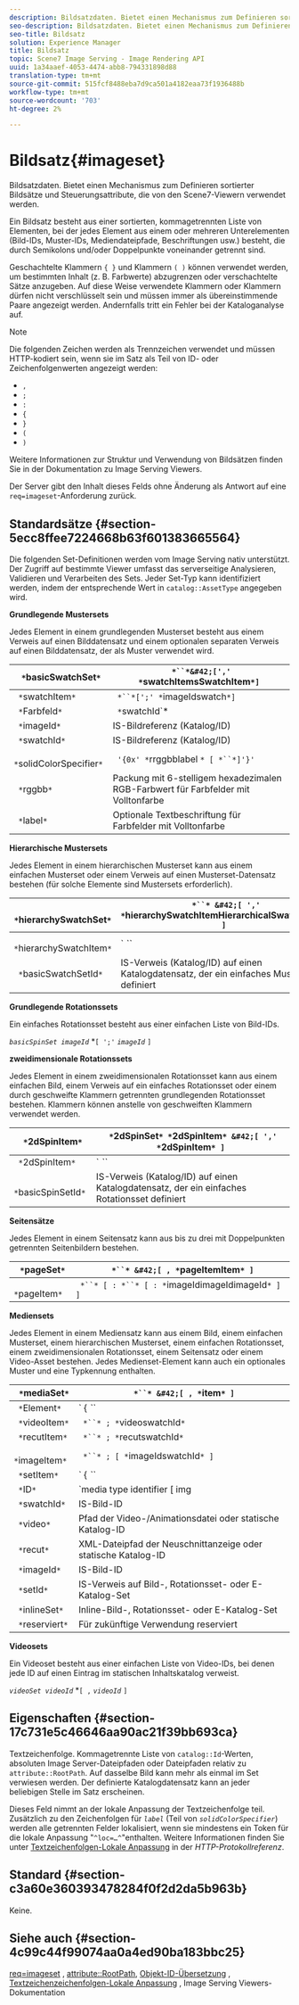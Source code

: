 ```yaml
---
description: Bildsatzdaten. Bietet einen Mechanismus zum Definieren sortierter Bildsätze und Steuerungsattribute, die von den Scene7-Viewern verwendet werden.
seo-description: Bildsatzdaten. Bietet einen Mechanismus zum Definieren sortierter Bildsätze und Steuerungsattribute, die von den Scene7-Viewern verwendet werden.
seo-title: Bildsatz
solution: Experience Manager
title: Bildsatz
topic: Scene7 Image Serving - Image Rendering API
uuid: 1a34aaef-4053-4474-abb8-794331898d88
translation-type: tm+mt
source-git-commit: 515fcf8488eba7d9ca501a4182eaa73f1936488b
workflow-type: tm+mt
source-wordcount: '703'
ht-degree: 2%

---
```



# Bildsatz{#imageset}

Bildsatzdaten. Bietet einen Mechanismus zum Definieren sortierter Bildsätze und Steuerungsattribute, die von den Scene7-Viewern verwendet werden.

Ein Bildsatz besteht aus einer sortierten, kommagetrennten Liste von Elementen, bei der jedes Element aus einem oder mehreren Unterelementen (Bild-IDs, Muster-IDs, Mediendateipfade, Beschriftungen usw.) besteht, die durch Semikolons und/oder Doppelpunkte voneinander getrennt sind.

Geschachtelte Klammern `{ }` und Klammern `( )` können verwendet werden, um bestimmten Inhalt (z. B. Farbwerte) abzugrenzen oder verschachtelte Sätze anzugeben. Auf diese Weise verwendete Klammern oder Klammern dürfen nicht verschlüsselt sein und müssen immer als übereinstimmende Paare angezeigt werden. Andernfalls tritt ein Fehler bei der Kataloganalyse auf.

>[!NOTE]
>
>Die folgenden Zeichen werden als Trennzeichen verwendet und müssen HTTP-kodiert sein, wenn sie im Satz als Teil von ID- oder Zeichenfolgenwerten angezeigt werden:
>
>* `,`
>* `;`
>* `:`
>* `{`
>* `}`
>* `(`
>* `)`



Weitere Informationen zur Struktur und Verwendung von Bildsätzen finden Sie in der Dokumentation zu Image Serving Viewers.

Der Server gibt den Inhalt dieses Felds ohne Änderung als Antwort auf eine `req=imageset`-Anforderung zurück.

## Standardsätze {#section-5ecc8ffee7224668b63f601383665564}

Die folgenden Set-Definitionen werden vom Image Serving nativ unterstützt. Der Zugriff auf bestimmte Viewer umfasst das serverseitige Analysieren, Validieren und Verarbeiten des Sets. Jeder Set-Typ kann identifiziert werden, indem der entsprechende Wert in `catalog::AssetType` angegeben wird.

**Grundlegende Mustersets**

Jedes Element in einem grundlegenden Musterset besteht aus einem Verweis auf einen Bilddatensatz und einem optionalen separaten Verweis auf einen Bilddatensatz, der als Muster verwendet wird.

| ` *`basicSwatchSet`*` | ` *``*&#42;[',' *`swatchItemsSwatchItem`*]` |
|---|---|
| ` *`swatchItem`*` | ` *``*[';' *`imageIdswatch`*]` |
| ` *`Farbfeld`*` | ` *`swatchId`*|solidColorSpecifier` |
| ` *`imageId`*` | IS-Bildreferenz (Katalog/ID) |
| ` *`swatchId`*` | IS-Bildreferenz (Katalog/ID) |
| ` *`solidColorSpecifier`*` | ` '{0x' *`rrggbblabel `* [ *``*]'}'` |
| ` *`rggbb`*` | Packung mit 6-stelligem hexadezimalen RGB-Farbwert für Farbfelder mit Volltonfarbe |
| ` *`label`*` | Optionale Textbeschriftung für Farbfelder mit Volltonfarbe |

**Hierarchische Mustersets**

Jedes Element in einem hierarchischen Musterset kann aus einem einfachen Musterset oder einem Verweis auf einen Musterset-Datensatz bestehen (für solche Elemente sind Mustersets erforderlich).

| ` *`hierarchySwatchSet`*` | ` *``* &#42;[ ',' *`hierarchySwatchItemHierarchicalSwatchItem`* ]` |
|---|---|
| ` *`hierarchySwatchItem`*` | ` *``* | { *``* ';' *`swatchItemBasicSwatchSetIdswatch`* }` |
| ` *`basicSwatchSetId`*` | IS-Verweis (Katalog/ID) auf einen Katalogdatensatz, der ein einfaches Musterset definiert |

**Grundlegende Rotationssets**

Ein einfaches Rotationsset besteht aus einer einfachen Liste von Bild-IDs.

*`basicSpinSet imageId`*  *`[ ';'`  *`imageId`* `]`

**zweidimensionale Rotationssets**

Jedes Element in einem zweidimensionalen Rotationsset kann aus einem einfachen Bild, einem Verweis auf ein einfaches Rotationsset oder einem durch geschweifte Klammern getrennten grundlegenden Rotationsset bestehen. Klammern können anstelle von geschweiften Klammern verwendet werden.

| ` *`2dSpinItem`*` | ` *`2dSpinSet`* *`2dSpinItem`* &#42;[ ',' *`2dSpinItem`* ]` |
|---|---|
| ` *`2dSpinItem`*` | ` *``* | { '{' *``* '}' } | *`imageIdbasicSpinSetbasicSpinSetId`*` |
| ` *`basicSpinSetId`*` | IS-Verweis (Katalog/ID) auf einen Katalogdatensatz, der ein einfaches Rotationsset definiert |

**Seitensätze**

Jedes Element in einem Seitensatz kann aus bis zu drei mit Doppelpunkten getrennten Seitenbildern bestehen.

| ` *`pageSet`*` | ` *``* &#42;[ , *`pageItemItem`* ]` |
|---|---|
| ` *`pageItem`*` | ` *``* [ : *``* [ : *`imageIdimageIdimageId`* ] ]` |

**Mediensets**

Jedes Element in einem Mediensatz kann aus einem Bild, einem einfachen Musterset, einem hierarchischen Musterset, einem einfachen Rotationsset, einem zweidimensionalen Rotationsset, einem Seitensatz oder einem Video-Asset bestehen. Jedes Medienset-Element kann auch ein optionales Muster und eine Typkennung enthalten.

| ` *`mediaSet`*` | ` *``* &#42;[ , *`item`* ]` |
|---|---|
| ` *`Element`*` | ` { *``* | *``* | *``*}} | *``* } [ ; [ *``* ] [ ; [ *`videoItemRecutItemimageItemItemIDreserved`* ] ] ]` |
| ` *`videoItem`*` | ` *``* ; *`videoswatchId`*` |
| ` *`recutItem`*` | ` *``* ; *`recutswatchId`*` |
| ` *`imageItem`*` | ` *``* ; [ *`imageIdswatchId`* ]` |
| ` *`setItem`*` | ` { *``* | { '{' *``* '}' } } ; *`setIdinlineSetswatchId`*` |
| ` *`ID`*` | `media type identifier [ img | basic | advanced_image | img | img_set | advanced_imageset | advanced_swatchset | spin | video ]` |
| ` *`swatchId`*` | IS-Bild-ID |
| ` *`video`*` | Pfad der Video-/Animationsdatei oder statische Katalog-ID |
| ` *`recut`*` | XML-Dateipfad der Neuschnittanzeige oder statische Katalog-ID |
| ` *`imageId`*` | IS-Bild-ID |
| ` *`setId`*` | IS-Verweis auf Bild-, Rotationsset- oder E-Katalog-Set |
| ` *`inlineSet`*` | Inline-Bild-, Rotationsset- oder E-Katalog-Set |
| ` *`reserviert`*` | Für zukünftige Verwendung reserviert |

**Videosets**

Ein Videoset besteht aus einer einfachen Liste von Video-IDs, bei denen jede ID auf einen Eintrag im statischen Inhaltskatalog verweist.

*`videoSet videoId`*  *`[ ,`  *`videoId`* `]`

## Eigenschaften {#section-17c731e5c46646aa90ac21f39bb693ca}

Textzeichenfolge. Kommagetrennte Liste von `catalog::Id`-Werten, absoluten Image Server-Dateipfaden oder Dateipfaden relativ zu `attribute::RootPath`. Auf dasselbe Bild kann mehr als einmal im Set verwiesen werden. Der definierte Katalogdatensatz kann an jeder beliebigen Stelle im Satz erscheinen.

Dieses Feld nimmt an der lokale Anpassung der Textzeichenfolge teil. Zusätzlich zu den Zeichenfolgen für *`label`* (Teil von *`solidColorSpecifier`*) werden alle getrennten Felder lokalisiert, wenn sie mindestens ein Token für die lokale Anpassung &quot;`^loc=…^`&quot;enthalten. Weitere Informationen finden Sie unter [Textzeichenfolgen-Lokale Anpassung](/help/aem-is-ir-api/is-api/http-ref/image-serving-api-ref/c-http-protocol-reference/c-syntax-and-features/r-text-string-localization.md) in der *HTTP-Protokollreferenz*.

## Standard {#section-c3a60e360393478284f0f2d2da5b963b}

Keine.

## Siehe auch {#section-4c99c44f99074aa0a4ed90ba183bbc25}

[req=imageset](/help/aem-is-ir-api/is-api/http-ref/image-serving-api-ref/c-http-protocol-reference/c-command-reference/r-req/r-req.md) ,  [attribute::RootPath](/help/aem-is-ir-api/is-api/image-catalog/image-serving-api-ref/c-image-catalog-reference/c-attributes-reference/r-rootpath.md),  [Objekt-ID-Übersetzung](/help/aem-is-ir-api/is-api/http-ref/image-serving-api-ref/c-http-protocol-reference/c-syntax-and-features/r-object-id-translation.md) ,  [Textzeichenzeichenfolgen-Lokale Anpassung](/help/aem-is-ir-api/is-api/http-ref/image-serving-api-ref/c-http-protocol-reference/c-syntax-and-features/r-text-string-localization.md) , Image Serving Viewers-Dokumentation
